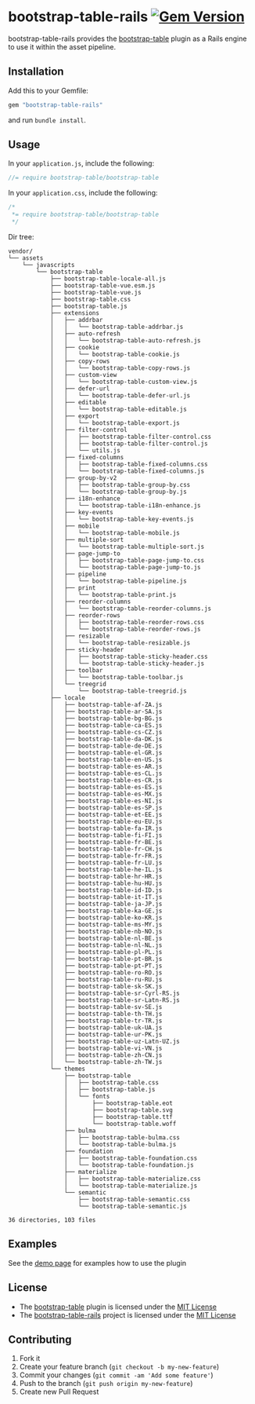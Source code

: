 # bootstrap-table-rails [![Gem Version](https://badge.fury.io/rb/bootstrap-table-rails.png)](http://badge.fury.io/rb/bootstrap-table-rails)

bootstrap-table-rails provides the [bootstrap-table](https://github.com/wenzhixin/bootstrap-table/)
plugin as a Rails engine to use it within the asset pipeline.

## Installation

Add this to your Gemfile:

```ruby
gem "bootstrap-table-rails"
```

and run `bundle install`.

## Usage

In your `application.js`, include the following:

```js
//= require bootstrap-table/bootstrap-table
```

In your `application.css`, include the following:

```css
/*
 *= require bootstrap-table/bootstrap-table
 */

```
Dir tree:

``` tree
vendor/
└── assets
    └── javascripts
        └── bootstrap-table
            ├── bootstrap-table-locale-all.js
            ├── bootstrap-table-vue.esm.js
            ├── bootstrap-table-vue.js
            ├── bootstrap-table.css
            ├── bootstrap-table.js
            ├── extensions
            │   ├── addrbar
            │   │   └── bootstrap-table-addrbar.js
            │   ├── auto-refresh
            │   │   └── bootstrap-table-auto-refresh.js
            │   ├── cookie
            │   │   └── bootstrap-table-cookie.js
            │   ├── copy-rows
            │   │   └── bootstrap-table-copy-rows.js
            │   ├── custom-view
            │   │   └── bootstrap-table-custom-view.js
            │   ├── defer-url
            │   │   └── bootstrap-table-defer-url.js
            │   ├── editable
            │   │   └── bootstrap-table-editable.js
            │   ├── export
            │   │   └── bootstrap-table-export.js
            │   ├── filter-control
            │   │   ├── bootstrap-table-filter-control.css
            │   │   ├── bootstrap-table-filter-control.js
            │   │   └── utils.js
            │   ├── fixed-columns
            │   │   ├── bootstrap-table-fixed-columns.css
            │   │   └── bootstrap-table-fixed-columns.js
            │   ├── group-by-v2
            │   │   ├── bootstrap-table-group-by.css
            │   │   └── bootstrap-table-group-by.js
            │   ├── i18n-enhance
            │   │   └── bootstrap-table-i18n-enhance.js
            │   ├── key-events
            │   │   └── bootstrap-table-key-events.js
            │   ├── mobile
            │   │   └── bootstrap-table-mobile.js
            │   ├── multiple-sort
            │   │   └── bootstrap-table-multiple-sort.js
            │   ├── page-jump-to
            │   │   ├── bootstrap-table-page-jump-to.css
            │   │   └── bootstrap-table-page-jump-to.js
            │   ├── pipeline
            │   │   └── bootstrap-table-pipeline.js
            │   ├── print
            │   │   └── bootstrap-table-print.js
            │   ├── reorder-columns
            │   │   └── bootstrap-table-reorder-columns.js
            │   ├── reorder-rows
            │   │   ├── bootstrap-table-reorder-rows.css
            │   │   └── bootstrap-table-reorder-rows.js
            │   ├── resizable
            │   │   └── bootstrap-table-resizable.js
            │   ├── sticky-header
            │   │   ├── bootstrap-table-sticky-header.css
            │   │   └── bootstrap-table-sticky-header.js
            │   ├── toolbar
            │   │   └── bootstrap-table-toolbar.js
            │   └── treegrid
            │       └── bootstrap-table-treegrid.js
            ├── locale
            │   ├── bootstrap-table-af-ZA.js
            │   ├── bootstrap-table-ar-SA.js
            │   ├── bootstrap-table-bg-BG.js
            │   ├── bootstrap-table-ca-ES.js
            │   ├── bootstrap-table-cs-CZ.js
            │   ├── bootstrap-table-da-DK.js
            │   ├── bootstrap-table-de-DE.js
            │   ├── bootstrap-table-el-GR.js
            │   ├── bootstrap-table-en-US.js
            │   ├── bootstrap-table-es-AR.js
            │   ├── bootstrap-table-es-CL.js
            │   ├── bootstrap-table-es-CR.js
            │   ├── bootstrap-table-es-ES.js
            │   ├── bootstrap-table-es-MX.js
            │   ├── bootstrap-table-es-NI.js
            │   ├── bootstrap-table-es-SP.js
            │   ├── bootstrap-table-et-EE.js
            │   ├── bootstrap-table-eu-EU.js
            │   ├── bootstrap-table-fa-IR.js
            │   ├── bootstrap-table-fi-FI.js
            │   ├── bootstrap-table-fr-BE.js
            │   ├── bootstrap-table-fr-CH.js
            │   ├── bootstrap-table-fr-FR.js
            │   ├── bootstrap-table-fr-LU.js
            │   ├── bootstrap-table-he-IL.js
            │   ├── bootstrap-table-hr-HR.js
            │   ├── bootstrap-table-hu-HU.js
            │   ├── bootstrap-table-id-ID.js
            │   ├── bootstrap-table-it-IT.js
            │   ├── bootstrap-table-ja-JP.js
            │   ├── bootstrap-table-ka-GE.js
            │   ├── bootstrap-table-ko-KR.js
            │   ├── bootstrap-table-ms-MY.js
            │   ├── bootstrap-table-nb-NO.js
            │   ├── bootstrap-table-nl-BE.js
            │   ├── bootstrap-table-nl-NL.js
            │   ├── bootstrap-table-pl-PL.js
            │   ├── bootstrap-table-pt-BR.js
            │   ├── bootstrap-table-pt-PT.js
            │   ├── bootstrap-table-ro-RO.js
            │   ├── bootstrap-table-ru-RU.js
            │   ├── bootstrap-table-sk-SK.js
            │   ├── bootstrap-table-sr-Cyrl-RS.js
            │   ├── bootstrap-table-sr-Latn-RS.js
            │   ├── bootstrap-table-sv-SE.js
            │   ├── bootstrap-table-th-TH.js
            │   ├── bootstrap-table-tr-TR.js
            │   ├── bootstrap-table-uk-UA.js
            │   ├── bootstrap-table-ur-PK.js
            │   ├── bootstrap-table-uz-Latn-UZ.js
            │   ├── bootstrap-table-vi-VN.js
            │   ├── bootstrap-table-zh-CN.js
            │   └── bootstrap-table-zh-TW.js
            └── themes
                ├── bootstrap-table
                │   ├── bootstrap-table.css
                │   ├── bootstrap-table.js
                │   └── fonts
                │       ├── bootstrap-table.eot
                │       ├── bootstrap-table.svg
                │       ├── bootstrap-table.ttf
                │       └── bootstrap-table.woff
                ├── bulma
                │   ├── bootstrap-table-bulma.css
                │   └── bootstrap-table-bulma.js
                ├── foundation
                │   ├── bootstrap-table-foundation.css
                │   └── bootstrap-table-foundation.js
                ├── materialize
                │   ├── bootstrap-table-materialize.css
                │   └── bootstrap-table-materialize.js
                └── semantic
                    ├── bootstrap-table-semantic.css
                    └── bootstrap-table-semantic.js

36 directories, 103 files
```



## Examples

See the [demo page](http://bootstrap-table.wenzhixin.net.cn) for examples how to use the plugin

## License

* The [bootstrap-table](https://github.com/wenzhixin/bootstrap-table/) plugin is licensed under the
[MIT License](http://opensource.org/licenses/mit-license.html)
* The [bootstrap-table-rails](https://github.com/bjevanchiu/bootstrap-table-rails) project is
 licensed under the [MIT License](http://opensource.org/licenses/mit-license.html)

## Contributing

1. Fork it
2. Create your feature branch (`git checkout -b my-new-feature`)
3. Commit your changes (`git commit -am 'Add some feature'`)
4. Push to the branch (`git push origin my-new-feature`)
5. Create new Pull Request
